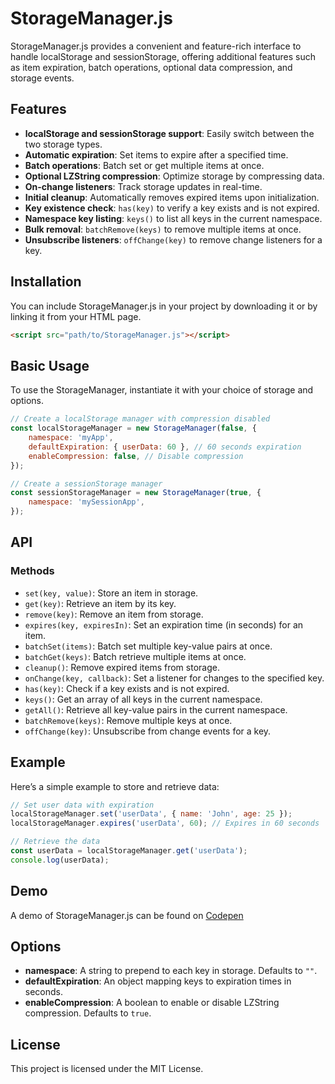 # StorageManager.js

StorageManager.js provides a convenient and feature-rich interface to handle localStorage and sessionStorage, offering additional features such as item expiration, batch operations, optional data compression, and storage events.

## Features

-   **localStorage and sessionStorage support**: Easily switch between the two storage types.
-   **Automatic expiration**: Set items to expire after a specified time.
-   **Batch operations**: Batch set or get multiple items at once.
-   **Optional LZString compression**: Optimize storage by compressing data.
-   **On-change listeners**: Track storage updates in real-time.
-   **Initial cleanup**: Automatically removes expired items upon initialization.
-   **Key existence check**: `has(key)` to verify a key exists and is not expired.
-   **Namespace key listing**: `keys()` to list all keys in the current namespace.
-   **Bulk removal**: `batchRemove(keys)` to remove multiple items at once.
-   **Unsubscribe listeners**: `offChange(key)` to remove change listeners for a key.

## Installation

You can include StorageManager.js in your project by downloading it or by linking it from your HTML page.

```html
<script src="path/to/StorageManager.js"></script>
```

## Basic Usage

To use the StorageManager, instantiate it with your choice of storage and options.

```javascript
// Create a localStorage manager with compression disabled
const localStorageManager = new StorageManager(false, {
    namespace: 'myApp',
    defaultExpiration: { userData: 60 }, // 60 seconds expiration
    enableCompression: false, // Disable compression
});

// Create a sessionStorage manager
const sessionStorageManager = new StorageManager(true, {
    namespace: 'mySessionApp',
});
```

## API

### Methods

-   `set(key, value)`: Store an item in storage.
-   `get(key)`: Retrieve an item by its key.
-   `remove(key)`: Remove an item from storage.
-   `expires(key, expiresIn)`: Set an expiration time (in seconds) for an item.
-   `batchSet(items)`: Batch set multiple key-value pairs at once.
-   `batchGet(keys)`: Batch retrieve multiple items at once.
-   `cleanup()`: Remove expired items from storage.
-   `onChange(key, callback)`: Set a listener for changes to the specified key.
-   `has(key)`: Check if a key exists and is not expired.
-   `keys()`: Get an array of all keys in the current namespace.
-   `getAll()`: Retrieve all key-value pairs in the current namespace.
-   `batchRemove(keys)`: Remove multiple keys at once.
-   `offChange(key)`: Unsubscribe from change events for a key.

## Example

Here’s a simple example to store and retrieve data:

```javascript
// Set user data with expiration
localStorageManager.set('userData', { name: 'John', age: 25 });
localStorageManager.expires('userData', 60); // Expires in 60 seconds

// Retrieve the data
const userData = localStorageManager.get('userData');
console.log(userData);
```

## Demo

A demo of StorageManager.js can be found on [Codepen](https://codepen.io/peterbenoit/pen/qBeaaEO)

## Options

-   **namespace**: A string to prepend to each key in storage. Defaults to `""`.
-   **defaultExpiration**: An object mapping keys to expiration times in seconds.
-   **enableCompression**: A boolean to enable or disable LZString compression. Defaults to `true`.

## License

This project is licensed under the MIT License.
